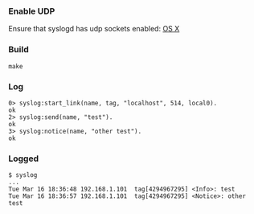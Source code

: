 ### Enable UDP

Ensure that syslogd has udp sockets enabled:
[OS X](http://stackoverflow.com/questions/1185554/how-to-enable-syslogd-to-receive-udp-logs-from-routers-in-osx)

### Build

    make

### Log

    0> syslog:start_link(name, tag, "localhost", 514, local0).
    ok
    2> syslog:send(name, "test").
    ok
    3> syslog:notice(name, "other test").
    ok

### Logged

    $ syslog
    ...
    Tue Mar 16 18:36:48 192.168.1.101  tag[4294967295] <Info>: test
    Tue Mar 16 18:36:57 192.168.1.101  tag[4294967295] <Notice>: other test
